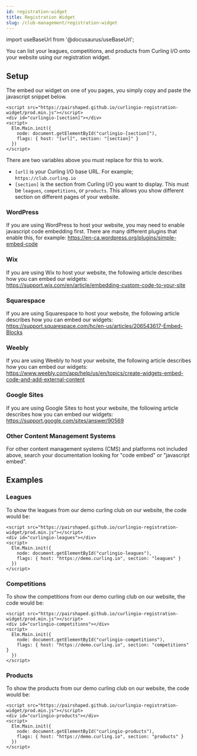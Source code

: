 ```yaml
---
id: registration-widget
title: Registration Widget
slug: /club-management/registration-widget
---
```

import useBaseUrl from '@docusaurus/useBaseUrl';

You can list your leagues, competitions, and products from Curling I/O onto your website using our registration widget.

## Setup

The embed our widget on one of you pages, you simply copy and paste the javascript snippet below.

```
<script src="https://pairshaped.github.io/curlingio-registration-widget/prod.min.js"></script>
<div id="curlingio-[section]"></div>
<script>
  Elm.Main.init({
    node: document.getElementById("curlingio-[section]"),
    flags: { host: "[url]", section: "[section]" }
  })
</script>
```

There are two variables above you must replace for this to work.
- `[url]` is your Curling I/O base URL. For example; `https://club.curling.io`
- `[section]` is the section from Curling I/O you want to display. This must be `leagues`, `competitions`, or `products`. This allows you show different section on different pages of your website.

### WordPress

If you are using WordPress to host your website, you may need to enable javascript code embedding first. There are many different plugins that enable this, for example: https://en-ca.wordpress.org/plugins/simple-embed-code

### Wix

If you are using Wix to host your website, the following article describes how you can embed our widgets: https://support.wix.com/en/article/embedding-custom-code-to-your-site

### Squarespace

If you are using Squarespace to host your website, the following article describes how you can embed our widgets: https://support.squarespace.com/hc/en-us/articles/206543617-Embed-Blocks

### Weebly

If you are using Weebly to host your website, the following article describes how you can embed our widgets: https://www.weebly.com/app/help/us/en/topics/create-widgets-embed-code-and-add-external-content

### Google Sites

If you are using Google Sites to host your website, the following article describes how you can embed our widgets: https://support.google.com/sites/answer/90569

### Other Content Management Systems

For other content management systems (CMS) and platforms not included above, search your documentation looking for "code embed" or "javascript embed".

## Examples

### Leagues

To show the leagues from our demo curling club on our website, the code would be:

```
<script src="https://pairshaped.github.io/curlingio-registration-widget/prod.min.js"></script>
<div id="curlingio-leagues"></div>
<script>
  Elm.Main.init({
    node: document.getElementById("curlingio-leagues"),
    flags: { host: "https://demo.curling.io", section: "leagues" }
  })
</script>
```

### Competitions

To show the competitions from our demo curling club on our website, the code would be:

```
<script src="https://pairshaped.github.io/curlingio-registration-widget/prod.min.js"></script>
<div id="curlingio-competitions"></div>
<script>
  Elm.Main.init({
    node: document.getElementById("curlingio-competitions"),
    flags: { host: "https://demo.curling.io", section: "competitions" }
  })
</script>
```

### Products

To show the products from our demo curling club on our website, the code would be:

```
<script src="https://pairshaped.github.io/curlingio-registration-widget/prod.min.js"></script>
<div id="curlingio-products"></div>
<script>
  Elm.Main.init({
    node: document.getElementById("curlingio-products"),
    flags: { host: "https://demo.curling.io", section: "products" }
  })
</script>
```
